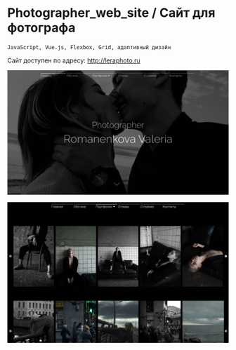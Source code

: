 # Photographer_web_site / Сайт для фотографа

    JavaScript, Vue.js, Flexbox, Grid, адаптивный дизайн

Сайт доступен по адресу: http://leraphoto.ru

![Главная страница](screenshots/screenshot_1.png)

![Портфолио](screenshots/screenshot_2.png)
